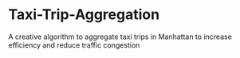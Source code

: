# Taxi-Trip-Aggregation
A creative algorithm to aggregate taxi trips in Manhattan to increase efficiency and reduce traffic congestion
